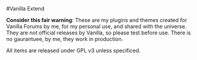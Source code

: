 #Vanilla Extend

**Consider this fair warning**:
These are my plugins and themes created for Vanilla Forums by me, for my personal use, and shared with the universe. They are not official releases by Vanilla, so please test before use. There is no gaurantuee, by me, they work in production.

All items are released under GPL v3 unless specificed.
